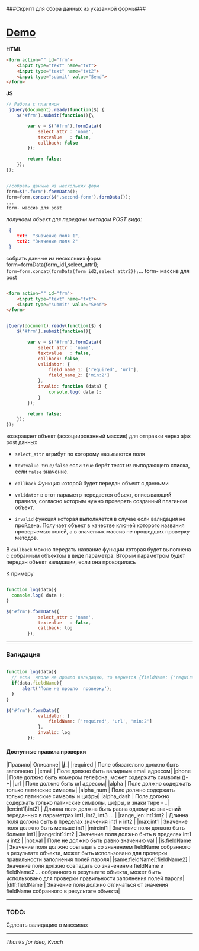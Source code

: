 ###Скрипт для сбора данных из указанной формы###



[Demo](http://avil13.github.io/demo/form_data/ "demo")
===========



__HTML__

```html
<form action="" id="frm">
    <input type="text" name="txt">
    <input type="text" name="txt2">
    <input type="submit" value="Send">
</form>
```

__JS__

```js
// Работа с плагином
 jQuery(document).ready(function($) {
    $('#frm').submit(function(){\

        var v = $('#frm').formData({
            select_attr : 'name',
            textvalue   : false,
            callback: false
        });

        return false;
    });
});


//собрать данные из нескольких форм
form=$('.form').formData();
form=form.concat($('.second-form').formData());
...
form- массив для post
```


 _получаем объект для передачи методом POST
 вида:_

```json
 {
    txt:  "Значение поля 1",
    txt2: "Значение поля 2"
 }
```


собрать данные из нескольких форм form=formData(form_id1,select_attr1); ``` form=form.concat(formData(form_id2,select_attr2)); ```... form-
массив для post

```html

<form action="" id="frm">
    <input type="text" name="txt">
    <input type="submit" value="Send">
</form>

```


```js

jQuery(document).ready(function($) {
    $('#frm').submit(function(){

        var v = $('#frm').formData({
            select_attr : 'name',
            textvalue   : false,
            callback: false,
            validator: {
                field_name_1: ['required', 'url'],
                field_name_2: ['min:2']
            },
            invalid: function (data) {
                console.log( data );
            }
        });

        return false;
    });
});

```


возвращает объект (ассоциированный массив) для отправки через ajax post данных

* ```select_attr``` атрибут по которому называются поля

* ```textvalue true/false``` если ```true``` берёт текст из выподающего списка, если ```false``` значение.

* ```callback``` Функция которой будет передан объект с данными

* ```validator``` в этот параметр передается объект, описывающий правила, согласно которым нужно проверять созданный плагином объект.

* ```invalid``` функция которая выполняется в случае если валидация не пройдена. Получает объект в качестве ключей которого названия проверяемых полей, а в значениях массив не прошедших проверку методов.


В  ```callback```  можно  передать название функции которая будет выполнена с собранным объектом в виде параметра. Вторым параметром будет передан объект валидации, если она проводилась


К примеру

```js

function log(data){
  console.log( data );
}

$('#frm').formData({
            select_attr : 'name',
            textvalue   : false,
            callback: log
        });
```

****
### Валидация

```js

function log(data){
  // если  нполе не прошло валидацию, то вернется {fieldName: ['required', 'url', 'min']}
  if(data.fieldName){
      alert('Поле не прошло  проверку');
  }
}

$('#frm').formData({
            validator: {
                fieldName: ['required', 'url', 'min:2']
            },
            invalid: log
        });
```

#### Доступные правила проверки

|Правило| Описание|
|_____|______|
|required | Поле обязательно должно быть заполнено |
|email | Поле должно быть  валидным  email  адресом|
|phone | Поле должно быть номером телефона, может содержать символы ()-+|
|url | Поле  должно быть  url  адресом|
|alpha | Поле должно содержать только  латинские символы|
|alpha_num | Поле должно содержать  только латинские символы и цифры|
|alpha_dash | Поле должно содержать только латинские символы, цифры, и знаки тире - _|
|len:int1[:int2] | Длинна поля должна быть равна одному из значений переданных в параметрах int1, int2, int3 ... |
|range_len:int1:int2 | Длинна поля должна быть в пределах значения int1 и int2 |
|max:int1 | Значение поля должно быть меньше int1|
|min:int1 | Значение поля должно быть больше int1|
|range:int1:int2 | Значение поля должно быть в пределах int1 и int2 |
|not:val | Поле не должно быть равно значению val |
|is:fieldName | Значение поля должно совпадать со значением fieldName собранного в результате объекта,  может быть использовано для проверки правильности заполнения полей пароля|
|same:fieldName[:fieldName2] | Значение поля должно совпадать со значениями fieldName и fieldName2 ...  собранного в результате объекта,  может быть использовано для проверки правильности заполнения полей пароля|
|diff:fieldName | Значение поля должно отличаться от значения fieldName собранного в результате объекта|

***
### TODO: ###
Сдлеать валидацию в массивах


* * *

*Thanks for idea, Kvach*
